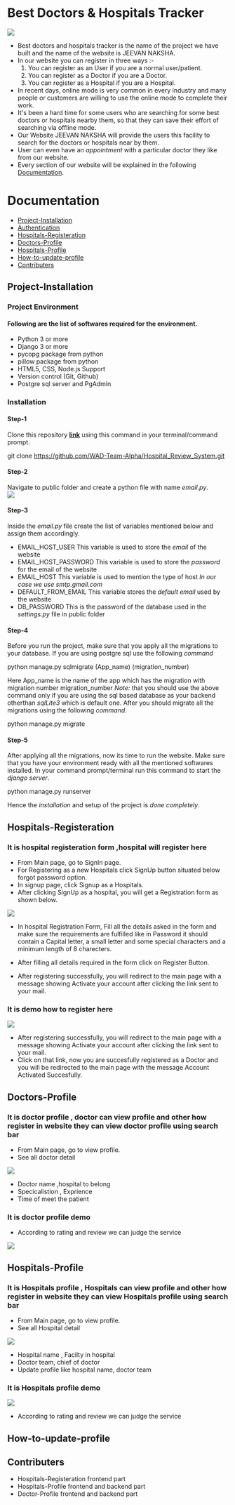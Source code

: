 # Best Doctors & Hospitals Tracker
![](/img1.png)
* Best doctors and hospitals tracker is the name of the project we have built and the name of the website is JEEVAN NAKSHA.
* In our website you can register in three ways :-
   1. You can register as an User if you are a normal user/patient.
   2. You can register as a Doctor if you are a Doctor.
   3. You can register as a Hospital if you are a Hospital.
* In recent days, online mode is very common in every industry and many people or customers are willing to use the online mode to complete their work.
* It's been a hard time for some users who are searching for some best doctors or hospitals nearby them, so that they can save their effort of searching via offline mode.
* Our Website JEEVAN NAKSHA will provide the users this facility to search for the doctors or hospitals near by them.
* User can even have an *appointment* with a particular doctor they like from our website.
* Every section of our website will be explained in the following [Documentation](#documentation).

# Documentation
* [Project-Installation](#Project-Installation)
* [Authentication](#Authentication)
* [Hospitals-Registeration](#Hospitals-Registeration)
* [Doctors-Profile](#Doctors-Profile)
* [Hospitals-Profile](#Hospitals-Profile)
* [How-to-update-profile](How-to-update-profile)
* [Contributers](#Contributers)

## Project-Installation
### Project Environment
#### Following are the list of softwares required for the environment.
* Python 3 or more
* Django 3 or more
* pycopg package from python
* pillow package from python
* HTML5, CSS, Node.js Support
* Version control (Git, Github)
* Postgre sql server and PgAdmin
### Installation
#### Step-1 
Clone this repository **[link](https://github.com/WAD-Team-Alpha/Hospital_Review_System.git)** using this command in your terminal/command prompt.

git clone https://github.com/WAD-Team-Alpha/Hospital_Review_System.git

#### Step-2 
Navigate to public folder and create a python file with name *email.py*.\
![](/images/Capture.JPG)
#### Step-3 
Inside the *email.py* file create the list of variables mentioned below and assign them accordingly.
* EMAIL_HOST_USER     This variable is used to store the *email* of the website
* EMAIL_HOST_PASSWORD This variable is used to store the *password* for the email of the website
* EMAIL_HOST          This variable is used to mention the type of host *In our case we use smtp.gmail.com*
* DEFAULT_FROM_EMAIL  This variable stores the *default email* used by the website
* DB_PASSWORD         This is the password of the database used in the *settings.py* file in public folder
#### Step-4
Before you run the project, make sure that you apply all the migrations to your database. If you are using postgre sql use the following *command*

python manage.py sqlmigrate (App_name) (migration_number)

Here App_name is the name of the app which has the migration with migration number  migration_number 
*Note:* that you should use the above command only if you are using the sql based database as your backend otherthan *sqlLite3* which is default one.
After you should migrate all the migrations using the following *command*.

python manage.py migrate

#### Step-5
After applying all the migrations, now its time to run the website. Make sure that you have your environment ready with all the mentioned softwares installed. In your command prompt/terminal run this command to start the *django server*.

python manage.py runserver


Hence the *installation* and setup of the project is *done completely*.


## Hospitals-Registeration
### It is hospital registeration form ,hospital will register here
* From Main page, go to SignIn page.
* For Registering as a new Hospitals click SignUp button situated below forgot password option.
* In signup page, click Signup as a Hospitals.
* After clicking SignUp as a hospital, you will get a Registration form as shown below.



![](/img4.png)
* In hospital Registration Form, Fill all the details asked in the form and make sure the requirements are fulfilled like in Password it should contain a Capital letter, a small letter and some special characters and a minimum length of 8 charecters.
* After filling all details required in the form click on Register Button.

* After registering successfully, you will redirect to the main page with a message showing Activate your account after clicking the link sent to your mail.



### It is demo how to register here 



![](/reg.gif)
 * After registering successfully, you will redirect to the main page with a message showing Activate your account after clicking the link sent to your mail.
 * Click on that link, now you are succesfully registered as a Doctor and you will be redirected to the main page with the message Account Activated Succesfully.
  
## Doctors-Profile
### It is doctor profile , doctor can view profile and other how register in website they can view doctor profile using search bar 
 * From Main page, go to view profile.
 * See all doctor detail  

![](/img3.png)

 * Doctor name ,hospital to belong
 * Specicalistion , Exprience 
 * Time of meet the patient  

### It is doctor profile demo 
 * According to rating and review we can judge the service

![](/doc1.gif)


## Hospitals-Profile
### It is Hospitals profile , Hospitals can view profile and other how register in website they can view Hospitals profile using search bar
 * From Main page, go to view profile.
 * See all Hospital detail  

 
![](/img2.png)
  * Hospital name , Facilty in hospital
  * Doctor team, chief of doctor 
  * Update profile like hospital name, doctor team

### It is Hospitals profile demo


![](/host1.gif)
 * According to rating and review we can judge the service
## How-to-update-profile
## Contributers
*  Hospitals-Registeration  frontend  part
*  Hospitals-Profile  frontend and backend part
*  Doctor-Profile  frontend and backend part

